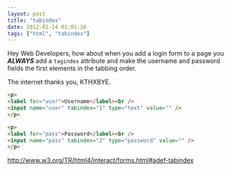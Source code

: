 ```yaml
---
layout: post
title: "tabindex"
date: 2012-02-14 01:01:26
tags: ["html", "tabindex"]
---
```


Hey Web Developers, how about when you add a login form to a page you
___ALWAYS___ add a `tagindex` attribute and make the username and password
fields the first elements in the tabbing order.

The internet thanks you, KTHXBYE.

```html
<p>
<label for="user">Username</label><br />
<input name="user" tabindex="1" type="text" value="" />
</p>

<p>
<label for="pass">Password</label><br />
<input name="pass" tabindex="2" type="password" value="" />
</p>
```

<a href="http://www.w3.org/TR/html4/interact/forms.html#adef-tabindex">http://www.w3.org/TR/html4/interact/forms.html#adef-tabindex</a>
